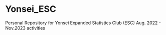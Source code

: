 # Yonsei_ESC
Personal Repository for Yonsei Expanded Statistics Club (ESC) Aug. 2022 - Nov.2023 activities
